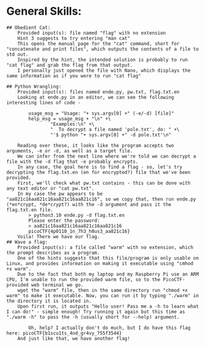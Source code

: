 # General Skills:

	## Obedient Cat:
		Provided input(s): file named "flag" with no extension
		Hint 3 suggests to try entering "man cat"
		This opens the manual page for the "cat" command, short for "concatenate and print files", which outputs the contents of a file to std out.
		Inspired by the hint, the intended solution is probably to run "cat flag" and grab the flag from that output.
		I personally just opened the file with Nano, which displays the same information as if you were to run "cat flag"

	## Python Wrangling:
		Provided input(s): files named ende.py, pw.txt, flag.txt.en
		Looking at ende.py in an editor, we can see the following interesting lines of code - 
			
			usage_msg = "Usage: "+ sys.argv[0] +" (-e/-d) [file]"
			help_msg = usage_msg + "\n" +\
			        "Examples:\n" +\
			        "  To decrypt a file named 'pole.txt', do: " +\
			        "'$ python "+ sys.argv[0] +" -d pole.txt'\n"

		Reading over these, it looks like the program accepts two arguments, -e or -d, as well as a target file.
		We can infer from the next line where we're told we can decrypt a file with the -d flag that -e probably encrypts.
		In any case, the goal here is to find a flag - so, let's try decrypting the flag.txt.en (en for encrypted?) file that we've been provided.
		First, we'll check what pw.txt contains - this can be done with any text editor or "cat pw.txt".
		In my case the pw appears to be "aa821c16aa821c16aa821c16aa821c16", so we copy that, then run ende.py (*en*crypt, *de*crypt?) with the -d argument and pass it the flag.txt.en file.
			> python3.10 ende.py -d flag.txt.en
			Please enter the password:
			> aa821c16aa821c16aa821c16aa821c16
			picoCTF{4p0110_1n_7h3_h0us3_aa821c16}
		Voila! There we have our flag.
	## Wave a flag:
		Provided input(s): a file called "warm" with no extension, which the prompt describes as a program.
		One of the hints suggests that this file/program is only usable on Linux, and provides information on making it executable using "cmhod +x warm".
		Due to the fact that both my laptop and my Raspberry Pi use an ARM CPU, I'm unable to run the provided warm file, so to the PicoCTF-provided web terminal we go.
		wget the "warm" file, then in the same directory run "chmod +x warm" to make it executable. Now, you can run it by typing "./warm" in the directory it is located in.
		Upon first run, it outputs "Hello user! Pass me a -h to learn what I can do!" - simple enough! Try running it again but this time as "./warm -h" to pass the -h (usually short for --help) argument.
			
			Oh, help? I actually don't do much, but I do have this flag here: picoCTF{b1scu1ts_4nd_gr4vy_755f3544}
		And just like that, we have another flag!
